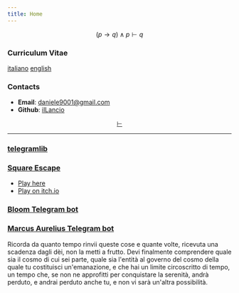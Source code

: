 ```yaml
---
title: Home
---
```

$$
(p \rightarrow q) \land p \vdash q
$$

### Curriculum Vitae

[italiano](cv_ita.pdf) [english](cv_eng.pdf)

### Contacts

- **Email**: <daniele9001@gmail.com>
- **Github**: [ilLancio](https://github.com/ilLancio)

<div align="center">

[$\vdash$](Logica-Matematica.pdf)

</div>

---

### [telegramlib](https://pypi.org/project/telegramlib/)

### [Square Escape](https://logos-psychagogia.itch.io/square-escape)

- <a href="square-escape" target="_blank">Play here</a>
- [Play on itch.io](https://logos-psychagogia.itch.io/square-escape)

### [Bloom Telegram bot](https://t.me/BLOOM_chatbot)

### [Marcus Aurelius Telegram bot](https://t.me/M_Aurelius_bot)

Ricorda da quanto tempo rinvii queste cose e quante volte, ricevuta una scadenza dagli dèi, non la metti a frutto. Devi finalmente comprendere quale sia il cosmo di cui sei parte, quale sia l'entità al governo del cosmo della quale tu costituisci un'emanazione, e che hai un limite circoscritto di tempo, un tempo che, se non ne approfitti per conquistare la serenità, andrà perduto, e andrai perduto anche tu, e non vi sarà un'altra possibilità.

